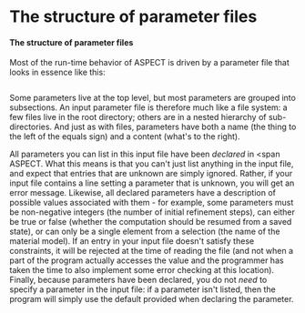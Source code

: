 # The structure of parameter files

#### The structure of parameter files

Most of the run-time behavior of ASPECT is
driven by a parameter file that looks in essence like this:

``` prmfile
```

Some parameters live at the top level, but most parameters are grouped into
subsections. An input parameter file is therefore much like a file system: a
few files live in the root directory; others are in a nested hierarchy of
sub-directories. And just as with files, parameters have both a name (the
thing to the left of the equals sign) and a content (what's to the
right).

All parameters you can list in this input file have been *declared* in <span
ASPECT. What this means is that you can't just
list anything in the input file, and expect that entries that are unknown are
simply ignored. Rather, if your input file contains a line setting a parameter
that is unknown, you will get an error message. Likewise, all declared
parameters have a description of possible values associated with them -
for example, some parameters must be non-negative integers (the number of
initial refinement steps), can either be true or false (whether the
computation should be resumed from a saved state), or can only be a single
element from a selection (the name of the material model). If an entry in your
input file doesn't satisfy these constraints, it will be rejected at the
time of reading the file (and not when a part of the program actually accesses
the value and the programmer has taken the time to also implement some error
checking at this location). Finally, because parameters have been declared,
you do not *need* to specify a parameter in the input file: if a parameter
isn't listed, then the program will simply use the default provided when
declaring the parameter.

<div class="center">

</div>
